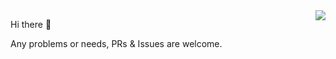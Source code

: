 <img align="right" src="https://github-readme-stats.vercel.app/api?username=UI-Mario&show_icons=true&icon_color=0366d6&text_color=24292e&bg_color=ffffff&hide_title=true" />


Hi there 👋

Any problems or needs, PRs & Issues are welcome.
